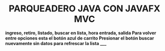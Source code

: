 <h1 align="center">PARQUEADERO JAVA CON JAVAFX <strong>MVC<strong></h1>
ingreso, retiro, listado, buscar en lista, hora entrada, salida 
Para volver entre opciones esta el botón azul de carrito
Presionar el botón buscar nuevamente sin datos para refrescar la lista
___
